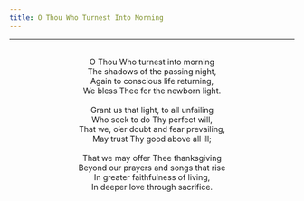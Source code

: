 ```yaml
---
title: O Thou Who Turnest Into Morning
---
```


---
<center>
<br/>
O Thou Who turnest into morning<br/>
The shadows of the passing night,<br/>
Again to conscious life returning,<br/>
We bless Thee for the newborn light.<br/>
<br/>
Grant us that light, to all unfailing<br/>
Who seek to do Thy perfect will,<br/>
That we, o’er doubt and fear prevailing,<br/>
May trust Thy good above all ill;<br/>
<br/>
That we may offer Thee thanksgiving<br/>
Beyond our prayers and songs that rise<br/>
In greater faithfulness of living,<br/>
In deeper love through sacrifice.<br/>

</center>